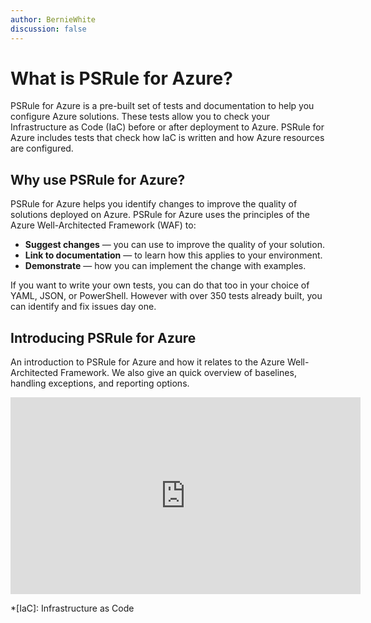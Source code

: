 ```yaml
---
author: BernieWhite
discussion: false
---
```


# What is PSRule for Azure?

PSRule for Azure is a pre-built set of tests and documentation to help you configure Azure solutions.
These tests allow you to check your Infrastructure as Code (IaC) before or after deployment to Azure.
PSRule for Azure includes tests that check how IaC is written and how Azure resources are configured.

## Why use PSRule for Azure?

PSRule for Azure helps you identify changes to improve the quality of solutions deployed on Azure.
PSRule for Azure uses the principles of the Azure Well-Architected Framework (WAF) to:

- **Suggest changes** &mdash; you can use to improve the quality of your solution.
- **Link to documentation** &mdash; to learn how this applies to your environment.
- **Demonstrate** &mdash; how you can implement the change with examples.

If you want to write your own tests, you can do that too in your choice of YAML, JSON, or PowerShell.
However with over 350 tests already built, you can identify and fix issues day one.

## Introducing PSRule for Azure

An introduction to PSRule for Azure and how it relates to the Azure Well-Architected Framework.
We also give an quick overview of baselines, handling exceptions, and reporting options.

<iframe width="560" height="315" src="https://www.youtube.com/embed/L4CIDqnXLPk" title="YouTube - Introducing PSRule for Azure" frameborder="0" allow="accelerometer; autoplay; clipboard-write; encrypted-media; gyroscope; picture-in-picture; web-share" allowfullscreen></iframe>

*[IaC]: Infrastructure as Code
